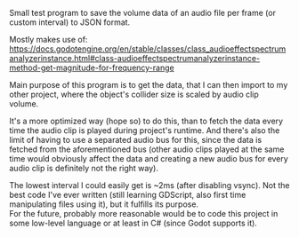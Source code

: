 Small test program to save the volume data of an audio file per frame (or custom interval) to JSON format.

Mostly makes use of: https://docs.godotengine.org/en/stable/classes/class_audioeffectspectrumanalyzerinstance.html#class-audioeffectspectrumanalyzerinstance-method-get-magnitude-for-frequency-range

Main purpose of this program is to get the data, that I can then import to my other project, where the object's collider size is scaled by audio clip volume.

It's a more optimized way (hope so) to do this, than to fetch the data every time the audio clip is played during project's runtime. And there's also the limit of having to use a separated audio bus for this, since the data is fetched from the aforementioned bus (other audio clips played at the same time would obviously affect the data and creating a new audio bus for every audio clip is definitely not the right way).

The lowest interval I could easily get is ~2ms (after disabling vsync).
Not the best code I've ever written (still learning GDScript, also first time manipulating files using it), but it fulfills its purpose.<br/>
For the future, probably more reasonable would be to code this project in some low-level language or at least in C# (since Godot supports it). 
